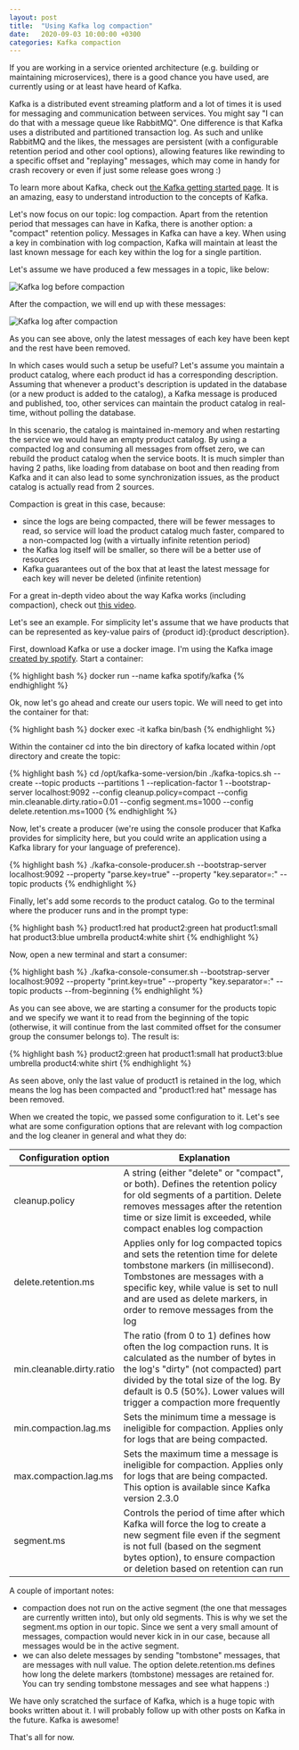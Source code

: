 ```yaml
---
layout: post
title:  "Using Kafka log compaction"
date:   2020-09-03 10:00:00 +0300
categories: Kafka compaction
---
```

If you are working in a service oriented architecture (e.g. building or maintaining microservices), there is a good chance you have used, are currently using or at least have heard of Kafka.

Kafka is a distributed event streaming platform and a lot of times it is used for messaging and communication between services. You might say "I can do that with a message queue like RabbitMQ". One difference is that Kafka uses a distributed and partitioned transaction log. As such and unlike RabbitMQ and the likes, the messages are persistent (with a configurable retention period and other cool options), allowing features like rewinding to a specific offset and "replaying" messages, which may come in handy for crash recovery or even if just some release goes wrong :)

To learn more about Kafka, check out <a href="https://Kafka.apache.org/intro" target="_blank" rel="noopener nofollow">the Kafka getting started page</a>. It is an amazing, easy to understand introduction to the concepts of Kafka.

Let's now focus on our topic: log compaction. Apart from the retention period that messages can have in Kafka, there is another option: a "compact" retention policy. Messages in Kafka can have a key. When using a key in combination with log compaction, Kafka will maintain at least the last known message for each key within the log for a single partition. 

Let's assume we have produced a few messages in a topic, like below:

<img src="{{site.baseurl}}/assets/images/kafka_log_before_compaction.png" alt="Kafka log before compaction" />
<br>

After the compaction, we will end up with these messages:

<img src="{{site.baseurl}}/assets/images/kafka_log_after_compaction.png" alt="Kafka log after compaction" />

<br>

As you can see above, only the latest messages of each key have been kept and the rest have been removed.

In which cases would such a setup be useful? Let's assume you maintain a product catalog, where each product id has a corresponding description. Assuming that whenever a product's description is updated in the database (or a new product is added to the catalog), a Kafka message is produced and published, too, other services can maintain the product catalog in real-time, without polling the database.

In this scenario, the catalog is maintained in-memory and when restarting the service we would have an empty product catalog. By using a compacted log and consuming all messages from offset zero, we can rebuild the product catalog when the service boots. It is much simpler than having 2 paths, like loading from database on boot and then reading from Kafka and it can also lead to some synchronization issues, as the product catalog is actually read from 2 sources.

Compaction is great in this case, because:

* since the logs are being compacted, there will be fewer messages to read, so service will load the product catalog much faster, compared to a non-compacted log (with a virtually infinite retention period)
* the Kafka log itself will be smaller, so there will be a better use of resources
* Kafka guarantees out of the box that at least the latest message for each key will never be deleted (infinite retention)

For a great in-depth video about the way Kafka works (including compaction), check out <a href="https://vimeo.com/185844593/77f7d239a3" target="_blank" rel="noopener nofollow">this video</a>.

Let's see an example. For simplicity let's assume that we have products that can be represented as key-value pairs of {product id}:{product description}.

First, download Kafka or use a docker image. I'm using the Kafka image <a href="https://hub.docker.com/r/spotify/kafka/" target="_blank" rel="nofollow noopener">created by spotify</a>. Start a container:

{% highlight bash %}
docker run --name kafka spotify/kafka
{% endhighlight %}

Ok, now let's go ahead and create our users topic. We will need to get into the container for that:

{% highlight bash %}
docker exec -it kafka bin/bash
{% endhighlight %}

Within the container cd into the bin directory of kafka located within /opt directory and create the topic:

{% highlight bash %}
cd /opt/kafka-some-version/bin
./kafka-topics.sh --create --topic products --partitions 1 --replication-factor 1 --bootstrap-server localhost:9092 --config cleanup.policy=compact --config min.cleanable.dirty.ratio=0.01 --config segment.ms=1000 --config delete.retention.ms=1000
{% endhighlight %}

Now, let's create a producer (we're using the console producer that Kafka provides for simplicity here, but you could write an application using a Kafka library for your language of preference).

{% highlight bash %}
./kafka-console-producer.sh --bootstrap-server localhost:9092 --property "parse.key=true" --property "key.separator=:" --topic products
{% endhighlight %}

Finally, let's add some records to the product catalog. Go to the terminal where the producer runs and in the prompt type:

{% highlight bash %}
product1:red hat
product2:green hat
product1:small hat
product3:blue umbrella
product4:white shirt
{% endhighlight %}

Now, open a new terminal and start a consumer:

{% highlight bash %}
./kafka-console-consumer.sh --bootstrap-server localhost:9092 --property "print.key=true" --property "key.separator=:" --topic products --from-beginning
{% endhighlight %}

As you can see above, we are starting a consumer for the products topic and we specify we want it to read from the beginning of the topic (otherwise, it will continue from the last commited offset for the consumer group the consumer belongs to). The result is:

{% highlight bash %}
product2:green hat
product1:small hat
product3:blue umbrella
product4:white shirt
{% endhighlight %}

As seen above, only the last value of product1 is retained in the log, which means the log has been compacted and "product1:red hat" message has been removed.

When we created the topic, we passed some configuration to it. Let's see what are some configuration options that are relevant with log compaction and the log cleaner in general and what they do:

| Configuration option | Explanation |
|-------|--------|
| cleanup.policy | A string (either "delete" or "compact", or both). Defines the retention policy for old segments of a partition. Delete removes messages after the retention time or size limit is exceeded, while compact enables log compaction |
| delete.retention.ms | Applies only for log compacted topics and sets the retention time for delete tombstone markers (in millisecond). Tombstones are messages with a specific key, while value is set to null and are used as delete markers, in order to remove messages from the log |
| min.cleanable.dirty.ratio | The ratio (from 0 to 1) defines how often the log compaction runs. It is calculated as the number of bytes in the log's "dirty" (not compacted) part divided by the total size of the log. By default is 0.5 (50%). Lower values will trigger a compaction more frequently |
| min.compaction.lag.ms | Sets the minimum time a message is ineligible for compaction. Applies only for logs that are being compacted. |
| max.compaction.lag.ms | Sets the maximum time a message is ineligible for compaction. Applies only for logs that are being compacted. This option is available since Kafka version 2.3.0 |
| segment.ms | Controls the period of time after which Kafka will force the log to create a new segment file even if the segment is not full (based on the segment bytes option), to ensure compaction or deletion based on retention can run |

A couple of important notes:

* compaction does not run on the active segment (the one that messages are currently written into), but only old segments. This is why we set the segment.ms option in our topic. Since we sent a very small amount of messages, compaction would never kick in in our case, because all messages would be in the active segment.
* we can also delete messages by sending "tombstone" messages, that are messages with null value. The option delete.retention.ms defines how long the delete markers (tombstone) messages are retained for. You can try sending tombstone messages and see what happens :)

We have only scratched the surface of Kafka, which is a huge topic with books written about it. I will probably follow up with other posts on Kafka in the future. Kafka is awesome!

That's all for now.
